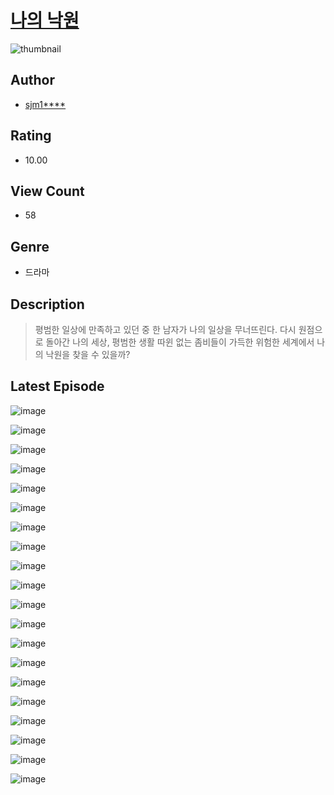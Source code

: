 # [나의 낙원](https://comic.naver.com/challenge/list?titleId=810341)
![thumbnail](https://image-comic.pstatic.net/user_contents_data/challenge_comic/2023/05/23/294272/upload_7377512144737493298_480x623.jpeg)

## Author
- [sjm1****](https://comic.naver.com/artistTitle?id=294272)

## Rating
- 10.00

## View Count
- 58

## Genre
- 드라마

## Description
> 평범한 일상에 만족하고 있던 중 한 남자가 나의 일상을 무너뜨린다. 다시 원점으로 돌아간 나의 세상, 평범한 생활 따윈 없는 좀비들이 가득한 위험한 세계에서 나의 낙원을 찾을 수 있을까?


## Latest Episode
![image](https://image-comic.pstatic.net/user_contents_data/challenge_comic/2023/05/23/294272/upload_7377803725621257271.jpeg)

![image](https://image-comic.pstatic.net/user_contents_data/challenge_comic/2023/05/23/294272/upload_3835204732379685170.jpeg)

![image](https://image-comic.pstatic.net/user_contents_data/challenge_comic/2023/05/23/294272/upload_3774922718947129651.jpeg)

![image](https://image-comic.pstatic.net/user_contents_data/challenge_comic/2023/05/23/294272/upload_7090407660590622263.jpeg)

![image](https://image-comic.pstatic.net/user_contents_data/challenge_comic/2023/05/23/294272/upload_4122536807528752432.jpeg)

![image](https://image-comic.pstatic.net/user_contents_data/challenge_comic/2023/05/23/294272/upload_3774407042943562802.jpeg)

![image](https://image-comic.pstatic.net/user_contents_data/challenge_comic/2023/05/23/294272/upload_7162243140448117553.jpeg)

![image](https://image-comic.pstatic.net/user_contents_data/challenge_comic/2023/05/23/294272/upload_3474635303668692835.jpeg)

![image](https://image-comic.pstatic.net/user_contents_data/challenge_comic/2023/05/23/294272/upload_3906086767377409337.jpeg)

![image](https://image-comic.pstatic.net/user_contents_data/challenge_comic/2023/05/23/294272/upload_3545852858693007153.jpeg)

![image](https://image-comic.pstatic.net/user_contents_data/challenge_comic/2023/05/23/294272/upload_7004898640610276664.jpeg)

![image](https://image-comic.pstatic.net/user_contents_data/challenge_comic/2023/05/23/294272/upload_7234577811399325493.jpeg)

![image](https://image-comic.pstatic.net/user_contents_data/challenge_comic/2023/05/23/294272/upload_3760850068784375349.jpeg)

![image](https://image-comic.pstatic.net/user_contents_data/challenge_comic/2023/05/23/294272/upload_4134923914136729144.jpeg)

![image](https://image-comic.pstatic.net/user_contents_data/challenge_comic/2023/05/23/294272/upload_3616443484320719928.jpeg)

![image](https://image-comic.pstatic.net/user_contents_data/challenge_comic/2023/05/23/294272/upload_3474870376610555491.jpeg)

![image](https://image-comic.pstatic.net/user_contents_data/challenge_comic/2023/05/23/294272/upload_3919651619177904433.jpeg)

![image](https://image-comic.pstatic.net/user_contents_data/challenge_comic/2023/05/23/294272/upload_3487024391008826929.jpeg)

![image](https://image-comic.pstatic.net/user_contents_data/challenge_comic/2023/05/23/294272/upload_7148954652495864374.jpeg)

![image](https://image-comic.pstatic.net/user_contents_data/challenge_comic/2023/05/23/294272/upload_4051323633286538800.jpeg)

